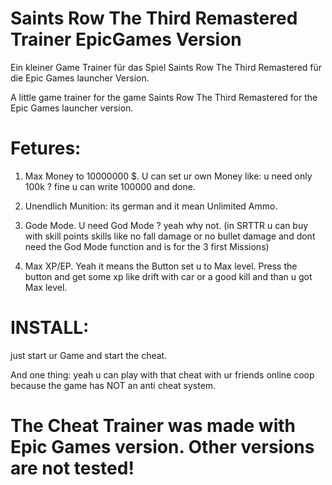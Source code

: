 # Saints Row The Third Remastered Trainer EpicGames Version
Ein kleiner Game Trainer für das Spiel Saints Row The Third Remastered für die Epic Games launcher Version.

A little game trainer for the game Saints Row The Third Remastered for the Epic Games launcher version.


# Fetures:
1. Max Money to 10000000 $. U can set ur own Money like: u need only 100k ? fine u can write 100000 and done.

2. Unendlich Munition: its german and it mean Unlimited Ammo.

3. Gode Mode. U need God Mode ? yeah why not. 
(in SRTTR u can buy with skill points skills like no fall damage or no bullet damage and dont need the God Mode function and is for the 3 first Missions)

4. Max XP/EP. Yeah it means the Button set u to Max level. Press the button and get some xp like drift with car or a good kill and than u got Max level.


# INSTALL:

just start ur Game and start the cheat.

And one thing: yeah u can play with that cheat with ur friends online coop because the game has NOT an anti cheat system.

# The Cheat Trainer was made with Epic Games version. Other versions are not tested!
